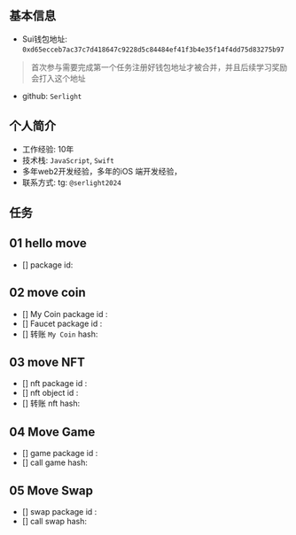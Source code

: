 ## 基本信息
- Sui钱包地址: `0xd65ecceb7ac37c7d418647c9228d5c84484ef41f3b4e35f14f4dd75d83275b97`
> 首次参与需要完成第一个任务注册好钱包地址才被合并，并且后续学习奖励会打入这个地址
- github: `Serlight`

## 个人简介
- 工作经验: 10年
- 技术栈: `JavaScript`, `Swift`
- 多年web2开发经验，多年的iOS 端开发经验，
- 联系方式: tg: `@serlight2024` 

## 任务

##   01 hello move  
- [] package id: 

##   02 move coin
- [] My Coin package id : 
- [] Faucet package id : 
- [] 转账 `My Coin` hash:

##   03 move NFT
- [] nft package id :
- [] nft object id : 
- [] 转账 nft  hash:

##   04 Move Game
- [] game package id :
- [] call game hash:

##   05 Move Swap
- [] swap package id :
- [] call swap hash:
